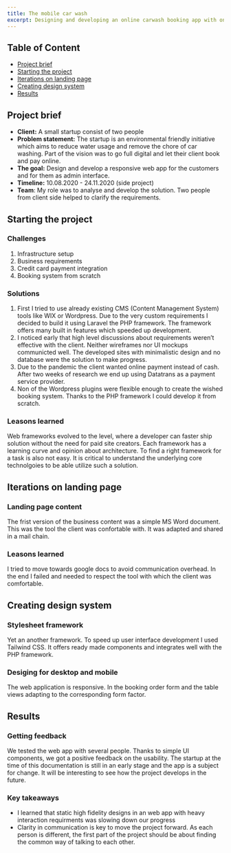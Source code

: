 ```yaml
---
title: The mobile car wash
excerpt: Designing and developing an online carwash booking app with onine payments.
---
```


## Table of Content

- [Project brief](#defining-the-brief)
- [Starting the project](#starting-the-project)
- [Iterations on landing page](#iterations-on-landing-page)
- [Creating design system](#creating-design-system)
- [Results](#results)

## Project brief

- **Client:** A small startup consist of two people
- **Problem statement:** The startup is an environmental friendly initiative which aims to reduce water usage and remove the chore of car washing. Part of the vision was to go full digital and let their client book and pay online.
- **The goal:** Design and develop a responsive web app for the customers and for them as admin interface.
- **Timeline:** 10.08.2020 - 24.11.2020 (side project)
- **Team**: My role was to analyse and develop the solution. Two people from client side helped to clarify the requirements.

## Starting the project

### Challenges

1. Infrastructure setup
2. Business requirements
3. Credit card payment integration
4. Booking system from scratch

### Solutions

1. First I tried to use already existing CMS (Content Management System) tools like WIX or Wordpress. Due to the very custom requirements I decided to build it using Laravel the PHP framework. The framework offers many built in features which speeded up development.
2. I noticed early that high level discussions about requirements weren’t effective with the client. Neither wireframes nor UI mockups communicted well. The developed sites with minimalistic design and no database were the solution to make progress.
3. Due to the pandemic the client wanted online payment instead of cash. After two weeks of research we end up using Datatrans as a payment service provider.
4. Non of the Wordpress plugins were flexible enough to create the wished booking system. Thanks to the PHP framework I could develop it from scratch.

### Leasons learned

Web frameworks evolved to the level, where a developer can faster ship solution without the need for paid site creators. Each framework has a learning curve and opinion about architecture. To find a right framework for a task is also not easy. It is critical to understand the underlying core technolgoies to be able utilize such a solution.

## Iterations on landing page

### Landing page content

The frist version of the business content was a simple MS Word document. This was the tool the client was confortable with. It was adapted and shared in a mail chain.

### Leasons learned

I tried to move towards google docs to avoid communication overhead. In the end I failed and needed to respect the tool with which the client was comfortable.

## Creating design system

### Stylesheet framework

Yet an another framework. To speed up user interface development I used Tailwind CSS. It offers ready made components and integrates well with the PHP framework.

### Desiging for desktop and mobile

The web application is responsive. In the booking order form and the table views adapting to the corresponding form factor.

## Results

### Getting feedback

We tested the web app with several people. Thanks to simple UI components, we got a positive feedback on the usability. The startup at the time of this documentation is still in an early stage and the app is a subject for change. It will be interesting to see how the project develops in the future.

### Key takeaways

- I learned that static high fidelity designs in an web app with heavy interaction requirments was slowing down our progress
- Clarity in communication is key to move the project forward. As each person is different, the first part of the project should be about finding the common way of talking to each other.

